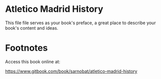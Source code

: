 # Atletico Madrid History

This file file serves as your book's preface, a great place to describe your book's content and ideas.


# Footnotes

Access this book online at:

https://www.gitbook.com/book/sarnobat/atletico-madrid-history
